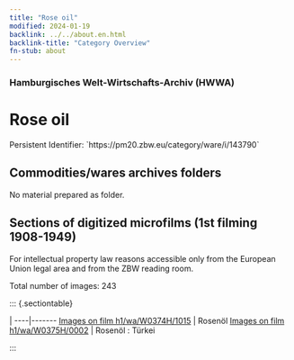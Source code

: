 ```yaml
---
title: "Rose oil"
modified: 2024-01-19
backlink: ../../about.en.html
backlink-title: "Category Overview"
fn-stub: about
---
```


### Hamburgisches Welt-Wirtschafts-Archiv (HWWA)

# Rose oil

<div class="hint">Persistent Identifier: `https://pm20.zbw.eu/category/ware/i/143790`</div>







## Commodities/wares archives folders





No material prepared as folder.



<a id="filmsections" />

## Sections of digitized microfilms (1st filming 1908-1949)

<p>For intellectual property law reasons accessible only from the European Union legal area and from the ZBW reading room.</p>



<p>Total number of images: 243</p>




::: {.sectiontable}

 | 
----|-------
<a class="btn" href="https://pm20.zbw.eu/film/h1/wa/W0374H/1015" rel="nofollow">Images on film h1/wa/W0374H/1015</a> | Rosenöl
<a class="btn" href="https://pm20.zbw.eu/film/h1/wa/W0375H/0002" rel="nofollow">Images on film h1/wa/W0375H/0002</a> | Rosenöl : Türkei


:::
















